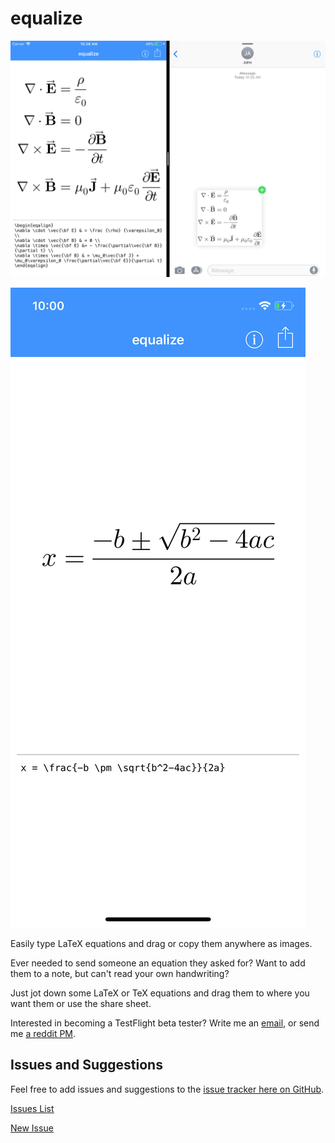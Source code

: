 # equalize

![img](images/iPad_9_7/m.jpg)

![img](images/iPhone_5_8/q.jpg)

Easily type LaTeX equations and drag or copy them anywhere as images.

Ever needed to send someone an equation they asked for? Want to add them to a note, but can't read your own handwriting?

Just jot down some LaTeX or TeX equations and drag them to where you want them or use the share sheet.

Interested in becoming a TestFlight beta tester? Write me an [email](mailt:contact.kamik423@gmail.com), or send me [a reddit PM](https://www.reddit.com/message/compose/?to=Kamik423).

## Issues and Suggestions

Feel free to add issues and suggestions to the [issue tracker here on GitHub](https://github.com/Kamik423/equalize/issues).

[Issues List](https://github.com/Kamik423/equalize/issues)

[New Issue](https://github.com/Kamik423/equalize/issues/new)